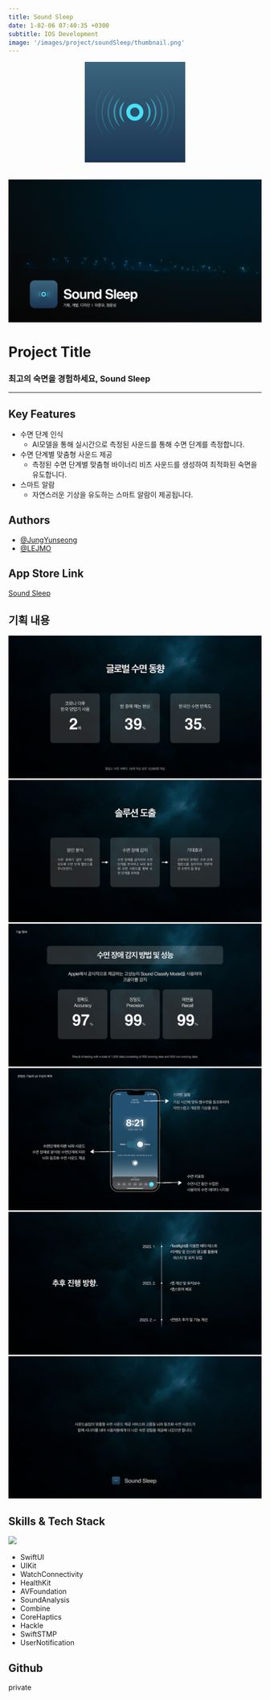 ```yaml
---
title: Sound Sleep
date: 1-02-06 07:40:35 +0300
subtitle: IOS Development
image: '/images/project/soundSleep/thumbnail.png'
---
```


<center><img src="/images/project/soundSleep/thumbnail.png" alt="Sound Sleep" width="200"></center><br>

![thumbnail](/images/project/soundSleep/SoundSleep1.png)

# Project Title
### 최고의 숙면을 경험하세요, Sound Sleep
***
## Key Features
* 수면 단계 인식
  - AI모델을 통해 실시간으로 측정된 사운드를 통해 수면 단계를 측정합니다.
* 수면 단계별 맞춤형 사운드 제공
  - 측정된 수면 단계별 맞춤형 바이너리 비츠 사운드를 생성하여 최적화된 숙면을 유도합니다.
* 스마트 알람
  - 자연스러운 기상을 유도하는 스마트 알람이 제공됩니다.
  

## Authors
- [@JungYunseong](https://github.com/JungYunseong)
- [@LEJMO](https://github.com/LEJMO)

## App Store Link
[Sound Sleep](https://apps.apple.com/kr/app/soundsleep/id1666165000)

## 기획 내용
<div class="gallery-box">
  <div class="gallery">
    <img src="/images/project/soundSleep/SoundSleep2.png" alt="Project">
    <img src="/images/project/soundSleep/SoundSleep3.png" alt="Project">
    <img src="/images/project/soundSleep/SoundSleep4.png" alt="Project">
    <img src="/images/project/soundSleep/SoundSleep5.png" alt="Project">
    <img src="/images/project/soundSleep/SoundSleep6.png" alt="Project">
    <img src="/images/project/soundSleep/SoundSleep7.png" alt="Project">
  </div>
</div>

## Skills & Tech Stack
<img src="https://img.shields.io/badge/Swift-F05138?style=for-the-badge&logo=Swift&logoColor=white"><br>
* SwiftUI
* UIKit
* WatchConnectivity
* HealthKit
* AVFoundation
* SoundAnalysis
* Combine
* CoreHaptics
* Hackle
* SwiftSTMP
* UserNotification

## Github
private